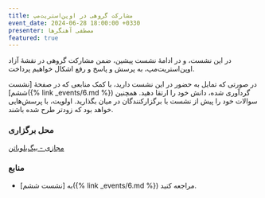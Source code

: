 ```yaml
---
title: مشارکت گروهی در اوپن‌استریت‌مپ
event_date: 2024-06-28 18:00:00 +0330
presenter: مصطفی آهنگرها
featured: true
---
```


در این نشست، و در ادامهٔ نشست پیشین، ضمن مشارکت گروهی در نقشهٔ آزاد اوپن‌استریت‌مپ، به پرسش و پاسخ و رفع اشکال خواهیم پرداخت.

در صورتی که تمایل به حضور در این نشست دارید، با کمک منابعی که در صفحهٔ
[نشست ششم]({% link _events/6.md %})
گردآوری شده، دانش خود را ارتقا دهید.
همچنین سوالات خود را پیش از نشست با برگزارکنندگان در میان بگذارید. اولویت، با پرسش‌هایی خواهد بود که زودتر طرح شده باشند.

### محل برگزاری

<a
  href="https://vhall.scischool.ir/rooms/go8-ryx-o0b-0qy"
  class="bg-indigo-600 text-white px-4 py-2 rounded shadow no-underline"
  target="_blank">
  مجازی - بیگ‌بلوباتن
</a>

### منابع
- به [نشست ششم]({% link _events/6.md %}) مراجعه کنید.
